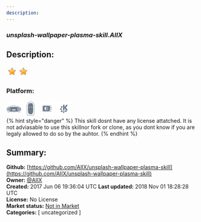 ```yaml
---
description: 
---
```


### _unsplash-wallpaper-plasma-skill.AIIX_  
## Description:  
  
  
![](../.gitbook/assets/star.png)![](../.gitbook/assets/star.png)  
  
### Platform:  
 ![Mark I](../.gitbook/assets/mark-1-icon.png)  ![Mark II](../.gitbook/assets/mark-2-icon.png)  ![Picroft](../.gitbook/assets/picroft-icon.png)  ![plasmoid](../.gitbook/assets/kde.png)   
{% hint style="danger" %}
This skill dosnt have any license attatched. It is not adviasable to use this skillnor fork or clone, as you dont know if you are legaly allowed to do so by the auhtor.
{% endhint %}
  
## Summary:  
**Github:** [https://github.com/AIIX/unsplash-wallpaper-plasma-skill](https://github.com/AIIX/unsplash-wallpaper-plasma-skill)  
**Owner:** [@AIIX](https://github.com/AIIX)  
**Created:** 2017 Jun 06 19:36:04 UTC  **Last updated:** 2018 Nov 01 18:28:28 UTC  
**License:** No License  
**Market status:** [Not in Market](https://market.mycroft.ai/skill/)  
**Categories:** [ uncategorized ]   
